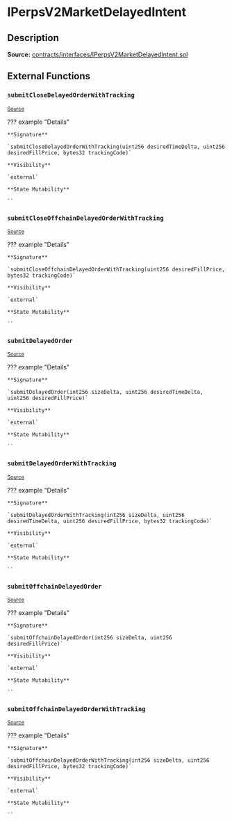 # IPerpsV2MarketDelayedIntent

## Description

**Source:** [contracts/interfaces/IPerpsV2MarketDelayedIntent.sol](https://github.com/Synthetixio/synthetix/tree/v2.90.0-alpha/contracts/interfaces/IPerpsV2MarketDelayedIntent.sol)

## External Functions

### `submitCloseDelayedOrderWithTracking`

<sub>[Source](https://github.com/Synthetixio/synthetix/tree/v2.90.0-alpha/contracts/interfaces/IPerpsV2MarketDelayedIntent.sol#L9)</sub>

??? example "Details"

    **Signature**

    `submitCloseDelayedOrderWithTracking(uint256 desiredTimeDelta, uint256 desiredFillPrice, bytes32 trackingCode)`

    **Visibility**

    `external`

    **State Mutability**

    ``

### `submitCloseOffchainDelayedOrderWithTracking`

<sub>[Source](https://github.com/Synthetixio/synthetix/tree/v2.90.0-alpha/contracts/interfaces/IPerpsV2MarketDelayedIntent.sol#L7)</sub>

??? example "Details"

    **Signature**

    `submitCloseOffchainDelayedOrderWithTracking(uint256 desiredFillPrice, bytes32 trackingCode)`

    **Visibility**

    `external`

    **State Mutability**

    ``

### `submitDelayedOrder`

<sub>[Source](https://github.com/Synthetixio/synthetix/tree/v2.90.0-alpha/contracts/interfaces/IPerpsV2MarketDelayedIntent.sol#L15)</sub>

??? example "Details"

    **Signature**

    `submitDelayedOrder(int256 sizeDelta, uint256 desiredTimeDelta, uint256 desiredFillPrice)`

    **Visibility**

    `external`

    **State Mutability**

    ``

### `submitDelayedOrderWithTracking`

<sub>[Source](https://github.com/Synthetixio/synthetix/tree/v2.90.0-alpha/contracts/interfaces/IPerpsV2MarketDelayedIntent.sol#L21)</sub>

??? example "Details"

    **Signature**

    `submitDelayedOrderWithTracking(int256 sizeDelta, uint256 desiredTimeDelta, uint256 desiredFillPrice, bytes32 trackingCode)`

    **Visibility**

    `external`

    **State Mutability**

    ``

### `submitOffchainDelayedOrder`

<sub>[Source](https://github.com/Synthetixio/synthetix/tree/v2.90.0-alpha/contracts/interfaces/IPerpsV2MarketDelayedIntent.sol#L28)</sub>

??? example "Details"

    **Signature**

    `submitOffchainDelayedOrder(int256 sizeDelta, uint256 desiredFillPrice)`

    **Visibility**

    `external`

    **State Mutability**

    ``

### `submitOffchainDelayedOrderWithTracking`

<sub>[Source](https://github.com/Synthetixio/synthetix/tree/v2.90.0-alpha/contracts/interfaces/IPerpsV2MarketDelayedIntent.sol#L30)</sub>

??? example "Details"

    **Signature**

    `submitOffchainDelayedOrderWithTracking(int256 sizeDelta, uint256 desiredFillPrice, bytes32 trackingCode)`

    **Visibility**

    `external`

    **State Mutability**

    ``
